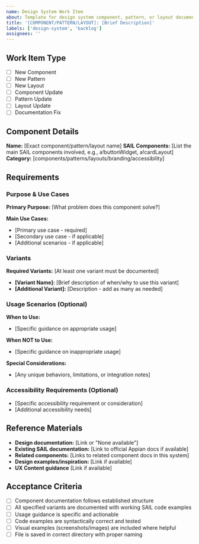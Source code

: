 ```yaml
---
name: Design System Work Item
about: Template for design system component, pattern, or layout documentation
title: '[COMPONENT/PATTERN/LAYOUT]: [Brief Description]'
labels: ['design-system', 'backlog']
assignees: ''
---
```


## Work Item Type
<!-- Select one by putting an "x" in the brackets -->
- [ ] New Component
- [ ] New Pattern  
- [ ] New Layout
- [ ] Component Update
- [ ] Pattern Update
- [ ] Layout Update
- [ ] Documentation Fix

## Component Details
**Name:** [Exact component/pattern/layout name]
**SAIL Components:** [List the main SAIL components involved, e.g., a!buttonWidget, a!cardLayout]
**Category:** [components/patterns/layouts/branding/accessibility]

## Requirements

### Purpose & Use Cases
**Primary Purpose:** [What problem does this component solve?]

**Main Use Cases:**
- [Primary use case - required]
- [Secondary use case - if applicable]
- [Additional scenarios - if applicable]

### Variants
**Required Variants:** [At least one variant must be documented]
- **[Variant Name]:** [Brief description of when/why to use this variant]
- **[Additional Variant]:** [Description - add as many as needed]

### Usage Scenarios (Optional)
<!-- Include if there are specific usage patterns, guidelines, or edge cases to document -->
**When to Use:**
- [Specific guidance on appropriate usage]

**When NOT to Use:**
- [Specific guidance on inappropriate usage]

**Special Considerations:**
- [Any unique behaviors, limitations, or integration notes]

### Accessibility Requirements (Optional)
<!-- Include if there are specific accessibility considerations beyond standard practices -->
- [Specific accessibility requirement or consideration]
- [Additional accessibility needs]

## Reference Materials
<!-- Provide links to designs, existing implementations, or related documentation -->
- **Design documentation:** [Link or "None available"]
- **Existing SAIL documentation:** [Link to official Appian docs if available]
- **Related components:** [Links to related component docs in this system]
- **Design examples/inspiration:** [Link if available]
- **UX Content guidance** [Link if available]

## Acceptance Criteria
- [ ] Component documentation follows established structure
- [ ] All specified variants are documented with working SAIL code examples
- [ ] Usage guidance is specific and actionable
- [ ] Code examples are syntactically correct and tested
- [ ] Visual examples (screenshots/images) are included where helpful
- [ ] File is saved in correct directory with proper naming